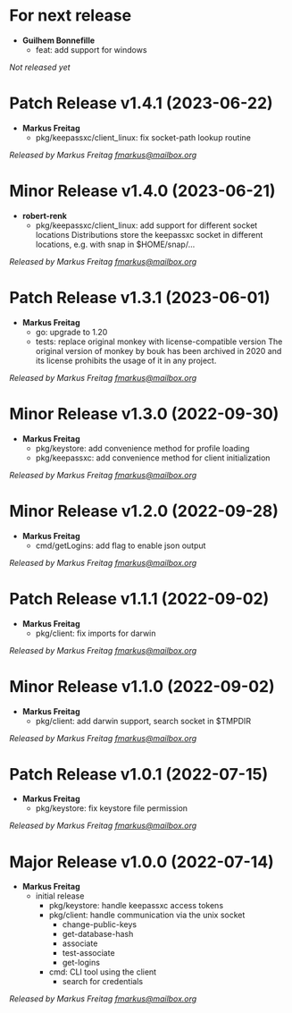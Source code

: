 # For next release
  * **Guilhem Bonnefille**
    * feat: add support for windows

*Not released yet*

# Patch Release v1.4.1 (2023-06-22)
  * **Markus Freitag**
    * pkg/keepassxc/client_linux: fix socket-path lookup routine

*Released by Markus Freitag <fmarkus@mailbox.org>*

# Minor Release v1.4.0 (2023-06-21)
  * **robert-renk**
    * pkg/keepassxc/client_linux: add support for different socket locations
      Distributions store the keepassxc socket in different locations, e.g. with snap in $HOME/snap/...

*Released by Markus Freitag <fmarkus@mailbox.org>*

# Patch Release v1.3.1 (2023-06-01)
  * **Markus Freitag**
    * go: upgrade to 1.20
    * tests: replace original monkey with license-compatible version
      The original version of monkey by bouk has been archived in 2020 and
      its license prohibits the usage of it in any project.

*Released by Markus Freitag <fmarkus@mailbox.org>*

# Minor Release v1.3.0 (2022-09-30)
  * **Markus Freitag**
    * pkg/keystore: add convenience method for profile loading
    * pkg/keepassxc: add convenience method for client initialization

*Released by Markus Freitag <fmarkus@mailbox.org>*

# Minor Release v1.2.0 (2022-09-28)
  * **Markus Freitag**
    * cmd/getLogins: add flag to enable json output

*Released by Markus Freitag <fmarkus@mailbox.org>*

# Patch Release v1.1.1 (2022-09-02)
  * **Markus Freitag**
    * pkg/client: fix imports for darwin

*Released by Markus Freitag <fmarkus@mailbox.org>*

# Minor Release v1.1.0 (2022-09-02)
  * **Markus Freitag**
    * pkg/client: add darwin support, search socket in $TMPDIR

*Released by Markus Freitag <fmarkus@mailbox.org>*

# Patch Release v1.0.1 (2022-07-15)
  * **Markus Freitag**
    * pkg/keystore: fix keystore file permission

*Released by Markus Freitag <fmarkus@mailbox.org>*

# Major Release v1.0.0 (2022-07-14)
  * **Markus Freitag**
    * initial release
      * pkg/keystore: handle keepassxc access tokens
      * pkg/client: handle communication via the unix socket
        - change-public-keys
        - get-database-hash
        - associate
        - test-associate
        - get-logins
      * cmd: CLI tool using the client
        - search for credentials

*Released by Markus Freitag <fmarkus@mailbox.org>*
